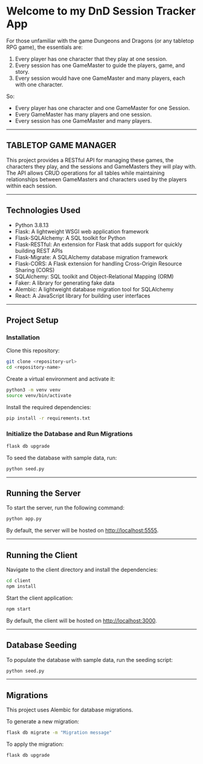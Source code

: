 # Welcome to my DnD Session Tracker App

For those unfamiliar with the game Dungeons and Dragons (or any tabletop RPG game), the essentials are:

1. Every player has one character that they play at one session.
2. Every session has one GameMaster to guide the players, game, and story.
3. Every session would have one GameMaster and many players, each with one character.

So:
- Every player has one character and one GameMaster for one Session.
- Every GameMaster has many players and one session.
- Every session has one GameMaster and many players.

---

## TABLETOP GAME MANAGER

This project provides a RESTful API for managing these games, the characters they play, and the sessions and GameMasters they will play with. The API allows CRUD operations for all tables while maintaining relationships between GameMasters and characters used by the players within each session.

---

## Technologies Used

- Python 3.8.13
- Flask: A lightweight WSGI web application framework
- Flask-SQLAlchemy: A SQL toolkit for Python
- Flask-RESTful: An extension for Flask that adds support for quickly building REST APIs
- Flask-Migrate: A SQLAlchemy database migration framework
- Flask-CORS: A Flask extension for handling Cross-Origin Resource Sharing (CORS)
- SQLAlchemy: SQL toolkit and Object-Relational Mapping (ORM)
- Faker: A library for generating fake data
- Alembic: A lightweight database migration tool for SQLAlchemy
- React: A JavaScript library for building user interfaces

---

## Project Setup

### Installation

Clone this repository:

```bash
git clone <repository-url>
cd <repository-name>
```

Create a virtual environment and activate it:

```bash
python3 -m venv venv
source venv/bin/activate
```

Install the required dependencies:

```bash
pip install -r requirements.txt
```

### Initialize the Database and Run Migrations

```bash
flask db upgrade
```

To seed the database with sample data, run:

```bash
python seed.py
```

---

## Running the Server

To start the server, run the following command:

```bash
python app.py
```

By default, the server will be hosted on [http://localhost:5555](http://localhost:5555).

---

## Running the Client

Navigate to the client directory and install the dependencies:

```bash
cd client
npm install
```

Start the client application:

```bash
npm start
```

By default, the client will be hosted on [http://localhost:3000](http://localhost:3000).

---

## Database Seeding

To populate the database with sample data, run the seeding script:

```bash
python seed.py
```

---

## Migrations

This project uses Alembic for database migrations.

To generate a new migration:

```bash
flask db migrate -m "Migration message"
```

To apply the migration:

```bash
flask db upgrade

